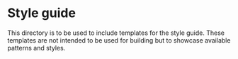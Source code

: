 # Style guide

This directory is to be used to include templates for the style guide.
These templates are not intended to be used for building but to showcase available patterns and styles.